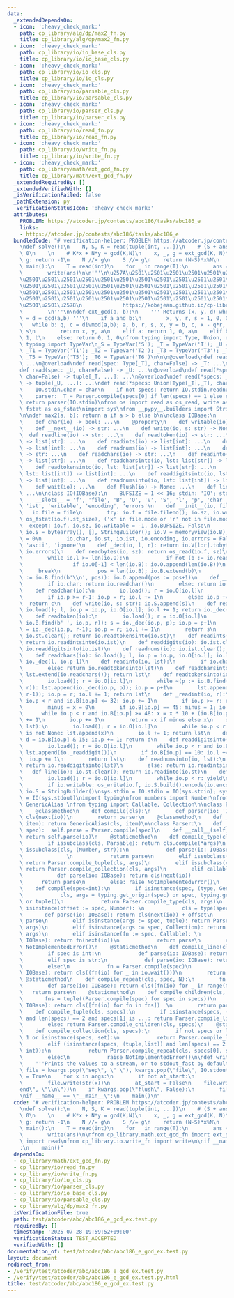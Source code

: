 ```yaml
---
data:
  _extendedDependsOn:
  - icon: ':heavy_check_mark:'
    path: cp_library/alg/dp/max2_fn.py
    title: cp_library/alg/dp/max2_fn.py
  - icon: ':heavy_check_mark:'
    path: cp_library/io/io_base_cls.py
    title: cp_library/io/io_base_cls.py
  - icon: ':heavy_check_mark:'
    path: cp_library/io/io_cls.py
    title: cp_library/io/io_cls.py
  - icon: ':heavy_check_mark:'
    path: cp_library/io/parsable_cls.py
    title: cp_library/io/parsable_cls.py
  - icon: ':heavy_check_mark:'
    path: cp_library/io/parser_cls.py
    title: cp_library/io/parser_cls.py
  - icon: ':heavy_check_mark:'
    path: cp_library/io/read_fn.py
    title: cp_library/io/read_fn.py
  - icon: ':heavy_check_mark:'
    path: cp_library/io/write_fn.py
    title: cp_library/io/write_fn.py
  - icon: ':heavy_check_mark:'
    path: cp_library/math/ext_gcd_fn.py
    title: cp_library/math/ext_gcd_fn.py
  _extendedRequiredBy: []
  _extendedVerifiedWith: []
  _isVerificationFailed: false
  _pathExtension: py
  _verificationStatusIcon: ':heavy_check_mark:'
  attributes:
    PROBLEM: https://atcoder.jp/contests/abc186/tasks/abc186_e
    links:
    - https://atcoder.jp/contests/abc186/tasks/abc186_e
  bundledCode: "# verification-helper: PROBLEM https://atcoder.jp/contests/abc186/tasks/abc186_e\n\
    \ndef solve():\n    N, S, K = read(tuple[int, ...])\n    # (S + ans*K) % N ==\
    \ 0\n    \n    # K*x + N*y = gcd(K,N)\n    x, _, g = ext_gcd(K, N)\n    if S %\
    \ g: return -1\n    N //= g\n    S //= g\n    return (N-S)*x%N\n    \n    \ndef\
    \ main():\n    T = read(int)\n    for _ in range(T):\n        ans = solve()\n\
    \        write(ans)\n\n'''\n\u257A\u2501\u2501\u2501\u2501\u2501\u2501\u2501\u2501\
    \u2501\u2501\u2501\u2501\u2501\u2501\u2501\u2501\u2501\u2501\u2501\u2501\u2501\
    \u2501\u2501\u2501\u2501\u2501\u2501\u2501\u2501\u2501\u2501\u2501\u2501\u2501\
    \u2501\u2501\u2501\u2501\u2501\u2501\u2501\u2501\u2501\u2501\u2501\u2501\u2501\
    \u2501\u2501\u2501\u2501\u2501\u2501\u2501\u2501\u2501\u2501\u2501\u2501\u2501\
    \u2501\u2501\u2578\n             https://kobejean.github.io/cp-library       \
    \        \n'''\n\ndef ext_gcd(a, b):\n    ''' Returns (x, y, d) where: ax + by\
    \ = d = gcd(a,b) '''\n    if a and b:\n        x, y, r, s = 1, 0, 0, 1\n     \
    \   while b: q, c = divmod(a,b); a, b, r, s, x, y = b, c, x - q*r, y - q*s, r,\
    \ s\n        return x, y, a\n    elif a: return 1, 0, a\n    elif b: return 0,\
    \ 1, b\n    else: return 0, 1, 0\nfrom typing import Type, Union, overload\nfrom\
    \ typing import TypeVar\n_S = TypeVar('S'); _T = TypeVar('T'); _U = TypeVar('U');\
    \ _T1 = TypeVar('T1'); _T2 = TypeVar('T2'); _T3 = TypeVar('T3'); _T4 = TypeVar('T4');\
    \ _T5 = TypeVar('T5'); _T6 = TypeVar('T6')\n\n\n@overload\ndef read() -> list[int]:\
    \ ...\n@overload\ndef read(spec: Type[_T], char=False) -> _T: ...\n@overload\n\
    def read(spec: _U, char=False) -> _U: ...\n@overload\ndef read(*specs: Type[_T],\
    \ char=False) -> tuple[_T, ...]: ...\n@overload\ndef read(*specs: _U, char=False)\
    \ -> tuple[_U, ...]: ...\ndef read(*specs: Union[Type[_T],_T], char=False):\n\
    \    IO.stdin.char = char\n    if not specs: return IO.stdin.readnumsinto([])\n\
    \    parser: _T = Parser.compile(specs[0] if len(specs) == 1 else specs)\n   \
    \ return parser(IO.stdin)\nfrom os import read as os_read, write as os_write,\
    \ fstat as os_fstat\nimport sys\nfrom __pypy__.builders import StringBuilder\n\
    \n\ndef max2(a, b): return a if a > b else b\n\nclass IOBase:\n    @property\n\
    \    def char(io) -> bool: ...\n    @property\n    def writable(io) -> bool: ...\n\
    \    def __next__(io) -> str: ...\n    def write(io, s: str) -> None: ...\n  \
    \  def readline(io) -> str: ...\n    def readtoken(io) -> str: ...\n    def readtokens(io)\
    \ -> list[str]: ...\n    def readints(io) -> list[int]: ...\n    def readdigits(io)\
    \ -> list[int]: ...\n    def readnums(io) -> list[int]: ...\n    def readchar(io)\
    \ -> str: ...\n    def readchars(io) -> str: ...\n    def readinto(io, lst: list[str])\
    \ -> list[str]: ...\n    def readcharsinto(io, lst: list[str]) -> list[str]: ...\n\
    \    def readtokensinto(io, lst: list[str]) -> list[str]: ...\n    def readintsinto(io,\
    \ lst: list[int]) -> list[int]: ...\n    def readdigitsinto(io, lst: list[int])\
    \ -> list[int]: ...\n    def readnumsinto(io, lst: list[int]) -> list[int]: ...\n\
    \    def wait(io): ...\n    def flush(io) -> None: ...\n    def line(io) -> list[str]:\
    \ ...\n\nclass IO(IOBase):\n    BUFSIZE = 1 << 16; stdin: 'IO'; stdout: 'IO'\n\
    \    __slots__ = 'f', 'file', 'B', 'O', 'V', 'S', 'l', 'p', 'char', 'sz', 'st',\
    \ 'ist', 'writable', 'encoding', 'errors'\n    def __init__(io, file):\n     \
    \   io.file = file\n        try: io.f = file.fileno(); io.sz, io.writable = max2(io.BUFSIZE,\
    \ os_fstat(io.f).st_size), ('x' in file.mode or 'r' not in file.mode)\n      \
    \  except: io.f, io.sz, io.writable = -1, io.BUFSIZE, False\n        io.B, io.O,\
    \ io.S = bytearray(), [], StringBuilder(); io.V = memoryview(io.B); io.l = io.p\
    \ = 0\n        io.char, io.st, io.ist, io.encoding, io.errors = False, [], [],\
    \ 'ascii', 'ignore'\n    def _dec(io, l, r): return io.V[l:r].tobytes().decode(io.encoding,\
    \ io.errors)\n    def readbytes(io, sz): return os_read(io.f, sz)\n    def load(io):\n\
    \        while io.l >= len(io.O):\n            if not (b := io.readbytes(io.sz)):\n\
    \                if io.O[-1] < len(io.B): io.O.append(len(io.B))\n           \
    \     break\n            pos = len(io.B); io.B.extend(b)\n            while ~(pos\
    \ := io.B.find(b'\\n', pos)): io.O.append(pos := pos+1)\n    def __next__(io):\n\
    \        if io.char: return io.readchar()\n        else: return io.readtoken()\n\
    \    def readchar(io):\n        io.load(); r = io.O[io.l]\n        c = chr(io.B[io.p])\n\
    \        if io.p >= r-1: io.p = r; io.l += 1\n        else: io.p += 1\n      \
    \  return c\n    def write(io, s: str): io.S.append(s)\n    def readline(io):\
    \ io.load(); l, io.p = io.p, io.O[io.l]; io.l += 1; return io._dec(l, io.p)\n\
    \    def readtoken(io):\n        io.load(); r = io.O[io.l]\n        if ~(p :=\
    \ io.B.find(b' ', io.p, r)): s = io._dec(io.p, p); io.p = p+1\n        else: s\
    \ = io._dec(io.p, r-1); io.p = r; io.l += 1\n        return s\n    def readtokens(io):\
    \ io.st.clear(); return io.readtokensinto(io.st)\n    def readints(io): io.ist.clear();\
    \ return io.readintsinto(io.ist)\n    def readdigits(io): io.ist.clear(); return\
    \ io.readdigitsinto(io.ist)\n    def readnums(io): io.ist.clear(); return io.readnumsinto(io.ist)\n\
    \    def readchars(io): io.load(); l, io.p = io.p, io.O[io.l]; io.l += 1; return\
    \ io._dec(l, io.p-1)\n    def readinto(io, lst):\n        if io.char: return io.readcharsinto(lst)\n\
    \        else: return io.readtokensinto(lst)\n    def readcharsinto(io, lst):\
    \ lst.extend(io.readchars()); return lst\n    def readtokensinto(io, lst): \n\
    \        io.load(); r = io.O[io.l]\n        while ~(p := io.B.find(b' ', io.p,\
    \ r)): lst.append(io._dec(io.p, p)); io.p = p+1\n        lst.append(io._dec(io.p,\
    \ r-1)); io.p = r; io.l += 1; return lst\n    def _readint(io, r):\n        while\
    \ io.p < r and io.B[io.p] <= 32: io.p += 1\n        if io.p >= r: return None\n\
    \        minus = x = 0\n        if io.B[io.p] == 45: minus = 1; io.p += 1\n  \
    \      while io.p < r and io.B[io.p] >= 48: x = x * 10 + (io.B[io.p] & 15); io.p\
    \ += 1\n        io.p += 1\n        return -x if minus else x\n    def readintsinto(io,\
    \ lst):\n        io.load(); r = io.O[io.l]\n        while io.p < r and (x := io._readint(r))\
    \ is not None: lst.append(x)\n        io.l += 1; return lst\n    def _readdigit(io):\
    \ d = io.B[io.p] & 15; io.p += 1; return d\n    def readdigitsinto(io, lst):\n\
    \        io.load(); r = io.O[io.l]\n        while io.p < r and io.B[io.p] > 32:\
    \ lst.append(io._readdigit())\n        if io.B[io.p] == 10: io.l += 1\n      \
    \  io.p += 1\n        return lst\n    def readnumsinto(io, lst):\n        if io.char:\
    \ return io.readdigitsinto(lst)\n        else: return io.readintsinto(lst)\n \
    \   def line(io): io.st.clear(); return io.readinto(io.st)\n    def wait(io):\n\
    \        io.load(); r = io.O[io.l]\n        while io.p < r: yield\n    def flush(io):\n\
    \        if io.writable: os_write(io.f, io.S.build().encode(io.encoding, io.errors));\
    \ io.S = StringBuilder()\nsys.stdin = IO.stdin = IO(sys.stdin); sys.stdout = IO.stdout\
    \ = IO(sys.stdout)\nimport typing\nfrom numbers import Number\nfrom types import\
    \ GenericAlias \nfrom typing import Callable, Collection\n\nclass Parsable:\n\
    \    @classmethod\n    def compile(cls):\n        def parser(io: 'IOBase'): return\
    \ cls(next(io))\n        return parser\n    @classmethod\n    def __class_getitem__(cls,\
    \ item): return GenericAlias(cls, item)\n\nclass Parser:\n    def __init__(self,\
    \ spec):  self.parse = Parser.compile(spec)\n    def __call__(self, io: IOBase):\
    \ return self.parse(io)\n    @staticmethod\n    def compile_type(cls, args = ()):\n\
    \        if issubclass(cls, Parsable): return cls.compile(*args)\n        elif\
    \ issubclass(cls, (Number, str)):\n            def parse(io: IOBase): return cls(next(io))\
    \              \n            return parse\n        elif issubclass(cls, tuple):\
    \ return Parser.compile_tuple(cls, args)\n        elif issubclass(cls, Collection):\
    \ return Parser.compile_collection(cls, args)\n        elif callable(cls):\n \
    \           def parse(io: IOBase): return cls(next(io))              \n      \
    \      return parse\n        else: raise NotImplementedError()\n    @staticmethod\n\
    \    def compile(spec=int):\n        if isinstance(spec, (type, GenericAlias)):\n\
    \            cls, args = typing.get_origin(spec) or spec, typing.get_args(spec)\
    \ or tuple()\n            return Parser.compile_type(cls, args)\n        elif\
    \ isinstance(offset := spec, Number): \n            cls = type(spec)  \n     \
    \       def parse(io: IOBase): return cls(next(io)) + offset\n            return\
    \ parse\n        elif isinstance(args := spec, tuple): return Parser.compile_tuple(type(spec),\
    \ args)\n        elif isinstance(args := spec, Collection): return Parser.compile_collection(type(spec),\
    \ args)\n        elif isinstance(fn := spec, Callable): \n            def parse(io:\
    \ IOBase): return fn(next(io))\n            return parse\n        else: raise\
    \ NotImplementedError()\n    @staticmethod\n    def compile_line(cls, spec=int):\n\
    \        if spec is int:\n            def parse(io: IOBase): return cls(io.readnums())\n\
    \        elif spec is str:\n            def parse(io: IOBase): return cls(io.line())\n\
    \        else:\n            fn = Parser.compile(spec)\n            def parse(io:\
    \ IOBase): return cls((fn(io) for _ in io.wait()))\n        return parse\n   \
    \ @staticmethod\n    def compile_repeat(cls, spec, N):\n        fn = Parser.compile(spec)\n\
    \        def parse(io: IOBase): return cls([fn(io) for _ in range(N)])\n     \
    \   return parse\n    @staticmethod\n    def compile_children(cls, specs):\n \
    \       fns = tuple((Parser.compile(spec) for spec in specs))\n        def parse(io:\
    \ IOBase): return cls([fn(io) for fn in fns])  \n        return parse\n    @staticmethod\n\
    \    def compile_tuple(cls, specs):\n        if isinstance(specs, (tuple,list))\
    \ and len(specs) == 2 and specs[1] is ...: return Parser.compile_line(cls, specs[0])\n\
    \        else: return Parser.compile_children(cls, specs)\n    @staticmethod\n\
    \    def compile_collection(cls, specs):\n        if not specs or len(specs) ==\
    \ 1 or isinstance(specs, set):\n            return Parser.compile_line(cls, *specs)\n\
    \        elif (isinstance(specs, (tuple,list)) and len(specs) == 2 and isinstance(specs[1],\
    \ int)):\n            return Parser.compile_repeat(cls, specs[0], specs[1])\n\
    \        else:\n            raise NotImplementedError()\n\ndef write(*args, **kwargs):\n\
    \    '''Prints the values to a stream, or to stdout_fast by default.'''\n    sep,\
    \ file = kwargs.pop(\"sep\", \" \"), kwargs.pop(\"file\", IO.stdout)\n    at_start\
    \ = True\n    for x in args:\n        if not at_start:\n            file.write(sep)\n\
    \        file.write(str(x))\n        at_start = False\n    file.write(kwargs.pop(\"\
    end\", \"\\n\"))\n    if kwargs.pop(\"flush\", False):\n        file.flush()\n\
    \nif __name__ == \"__main__\":\n    main()\n"
  code: "# verification-helper: PROBLEM https://atcoder.jp/contests/abc186/tasks/abc186_e\n\
    \ndef solve():\n    N, S, K = read(tuple[int, ...])\n    # (S + ans*K) % N ==\
    \ 0\n    \n    # K*x + N*y = gcd(K,N)\n    x, _, g = ext_gcd(K, N)\n    if S %\
    \ g: return -1\n    N //= g\n    S //= g\n    return (N-S)*x%N\n    \n    \ndef\
    \ main():\n    T = read(int)\n    for _ in range(T):\n        ans = solve()\n\
    \        write(ans)\n\nfrom cp_library.math.ext_gcd_fn import ext_gcd\nfrom cp_library.io.read_fn\
    \ import read\nfrom cp_library.io.write_fn import write\n\nif __name__ == \"__main__\"\
    :\n    main()"
  dependsOn:
  - cp_library/math/ext_gcd_fn.py
  - cp_library/io/read_fn.py
  - cp_library/io/write_fn.py
  - cp_library/io/io_cls.py
  - cp_library/io/parser_cls.py
  - cp_library/io/io_base_cls.py
  - cp_library/io/parsable_cls.py
  - cp_library/alg/dp/max2_fn.py
  isVerificationFile: true
  path: test/atcoder/abc/abc186_e_gcd_ex.test.py
  requiredBy: []
  timestamp: '2025-07-28 19:59:52+09:00'
  verificationStatus: TEST_ACCEPTED
  verifiedWith: []
documentation_of: test/atcoder/abc/abc186_e_gcd_ex.test.py
layout: document
redirect_from:
- /verify/test/atcoder/abc/abc186_e_gcd_ex.test.py
- /verify/test/atcoder/abc/abc186_e_gcd_ex.test.py.html
title: test/atcoder/abc/abc186_e_gcd_ex.test.py
---
```

